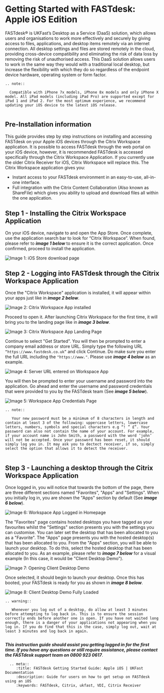 
 # Getting Started with FASTdesk: Apple iOS Edition
 
 FASTdesk®  is UKFast’s Desktop as a Service (DaaS) solution, which allows users and organisations to work more effectively and securely by giving access to files, applications, and desktop items remotely via an internet connection. All desktop settings and files are stored remotely in the cloud, providing cross-device compatibility and eliminating the risk of data loss by removing the risk of unauthorised access. This DaaS solution allows users to work in the same way they would with a traditional local desktop, but increase the flexibility with which they do so regardless of the endpoint device hardware, operating system or form factor.

 ```eval_rst
.. note::

   Compatible with iPhone 7x models, iPhone 8x models and only iPhone X model. All iPad models (including iPad Pro) are supported except for iPad 1 and iPad 2. For the most optimum experience, we recommend updating your iOS device to the latest iOS release.
   
```

## Pre-Installation information

This guide provides step by step instructions on installing and accessing FASTdesk on your Apple iOS devices through the Citrix Workspace application. It is possible to access FASTdesk through the web portal on your iOS device, however, it is recommended FASTdesk is accessed specifically through the Citrix Workspace Application. If you currently use the older Citrix Receiver for iOS, Citrix Workspace will replace this. The Citrix Workspace application gives you:

- Instant access to your FASTdesk environment in an easy-to-use, all-in-one interface. 
- Full integration with the Citrix Content Collaboration (Also known as ShareFile) which gives you ability to upload and download files all within the one application. 

## Step 1 - Installing the Citrix Workspace Application

On your iOS device, navigate to and open the App Store. Once complete, use the application search bar to look for “Citrix Workspace”. When found, please refer to **_image 1 below_** to ensure it is the correct application. Once confirmed, proceed to install the application.

![Image 1: iOS Store download page](files/Appstoreios.png "Image 1: iOS Store download page")


## Step 2 - Logging into FASTdesk through the Citrix Workspace Application

Once the "Citrix Workspace" application is installed, it will appear within your apps just like in **_image 2 below_**.

![Image 2: Citrix Workspace App installed](files/onceinstalledios.png "Image 2: Citrix Workspace App installed")


Proceed to open it. After launching Citrix Workspace for the first time, it will bring you to the landing page like in **_image 3 below_**. 


![Image 3: Citrix Workspace App Landing Page](files/openedonceios.png "Image 3: Citrix Workspace App Landing Page")


Continue to select "Get Started".  You will then be prompted to enter a company email address or store URL. Simply type the following URL `“https://www.fastdesk.co.uk”` and click Continue. Do make sure you enter the full URL including the `"https://www."`. Please use **_image 4 below_** as an example.

![Image 4: Server URL entered on Workspace App](files/enteredURLios.png "Image 4: Server URL entered on Workspace App")

You will then be prompted to enter your username and password into the application. Go ahead and enter the username and password credentials that were provided to you by the FASTdesk team (See **_image 5 below_**). 

![Image 5: Workspace App Credentials Page](files/entercredsios.png "Image 5: Workspace App Credentials Page")

```eval_rst
.. note::

   Your new password must be a minimum of 8 characters in length and contain at least 3 of the following: uppercase letters, lowercase letters, numbers, symbols and special characters e.g “! ” £”. Your password can also not contain the name of your account. For example, if your account name is John Smith, a password with the word ‘john’ will not be accepted. Once your password has been reset, it should simply log you in. It may ask you to dectect receiver, if so, simply select the option that allows it to detect the receiver.
   
```

## Step 3 - Launching a desktop through the Citrix Workspace Application

Once logged in, you will notice that towards the bottom of the page, there are three different sections named "Favorites", "Apps" and "Settings".  When you initially log in, you are shown the "Apps" section by default (See **_image 6 below_**). 

![Image 6: Workspace App Logged in Homepage](files/cwahomepageios.png "Image 6: Workspace App Logged in Homepage")

The "Favorites" page contains hosted desktops you have tagged as your favourites whilst the "Settings" section presents you with the settings you can customise. You can later set the desktop that has been allocated to you as a "Favorite". The "Apps" page presents you with the hosted desktop(s) that has been allocated to you. From the "Apps" section, you will be able to launch your desktop. To do this, select the hosted desktop that has been allocated to you. As an example, please refer to **_image 7 below_** for a visual example (In this case, it would be "Client Desktop Demo").

![Image 7: Opening Client Desktop Demo](files/Openingios.png "Image 7: Opening Client Desktop Demo")

Once selected, it should begin to launch your desktop. Once this has booted, your FASTdesk is ready for you as shown in **_image 8 below_**.

![Image 8: Client Desktop Demo Fully Loaded](files/loadedios.png "Image 8: Client Desktop Demo Fully Loaded")

```eval_rst
.. warning::

   Whenever you log out of a desktop, do allow at least 3 minutes before attempting to log back in. This is to ensure the session correctly ends before another one is open. If you have not waited long enough, there is a danger of your applications not appearing when you log in. If you do find that this is the case, simply log out, wait at least 3 minutes and log back in again.
   
```

**_This instruction guide should assist you getting logged in for the first time. If you have any questions or still require assistance, please contact the FASTdesk support team on 0800 923 0617_**.

 ```eval_rst
   .. meta::
      :title: FASTdesk Getting Started Guide: Apple iOS | UKFast Documentation
      :description: Guide for users on how to get setup on FASTdesk using an iOS
      :keywords: FASTdesk, Citrix, ukfast, VDI, Citrix Receiver 

